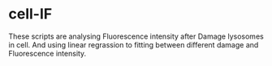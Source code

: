 # cell-IF
These scripts are analysing Fluorescence intensity after Damage lysosomes in cell.
And using linear regrassion to fitting between different damage and Fluorescence intensity.
